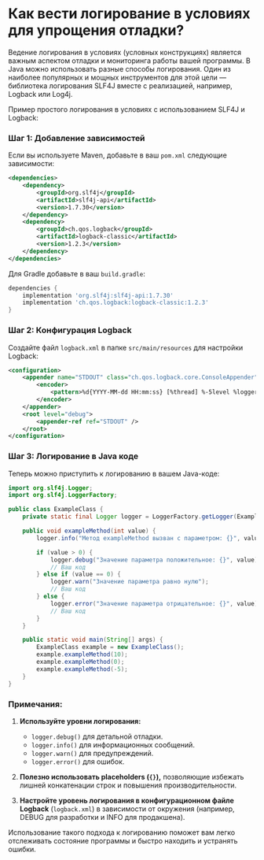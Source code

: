 # Как вести логирование в условиях для упрощения отладки?

Ведение логирования в условиях (условных конструкциях) является важным аспектом отладки и мониторинга работы вашей программы. В Java можно использовать разные способы логирования. Один из наиболее популярных и мощных инструментов для этой цели — библиотека логирования SLF4J вместе с реализацией, например, Logback или Log4j.

Пример простого логирования в условиях с использованием SLF4J и Logback:

### Шаг 1: Добавление зависимостей
Если вы используете Maven, добавьте в ваш `pom.xml` следующие зависимости:

```xml
<dependencies>
    <dependency>
        <groupId>org.slf4j</groupId>
        <artifactId>slf4j-api</artifactId>
        <version>1.7.30</version>
    </dependency>
    <dependency>
        <groupId>ch.qos.logback</groupId>
        <artifactId>logback-classic</artifactId>
        <version>1.2.3</version>
    </dependency>
</dependencies>
```

Для Gradle добавьте в ваш `build.gradle`:

```groovy
dependencies {
    implementation 'org.slf4j:slf4j-api:1.7.30'
    implementation 'ch.qos.logback:logback-classic:1.2.3'
}
```

### Шаг 2: Конфигурация Logback
Создайте файл `logback.xml` в папке `src/main/resources` для настройки Logback:

```xml
<configuration>
    <appender name="STDOUT" class="ch.qos.logback.core.ConsoleAppender">
        <encoder>
            <pattern>%d{YYYY-MM-dd HH:mm:ss} [%thread] %-5level %logger{36} - %msg%n</pattern>
        </encoder>
    </appender>
    <root level="debug">
        <appender-ref ref="STDOUT" />
    </root>
</configuration>
```

### Шаг 3: Логирование в Java коде
Теперь можно приступить к логированию в вашем Java-коде:

```java
import org.slf4j.Logger;
import org.slf4j.LoggerFactory;

public class ExampleClass {
    private static final Logger logger = LoggerFactory.getLogger(ExampleClass.class);

    public void exampleMethod(int value) {
        logger.info("Метод exampleMethod вызван с параметром: {}", value);

        if (value > 0) {
            logger.debug("Значение параметра положительное: {}", value);
            // Ваш код
        } else if (value == 0) {
            logger.warn("Значение параметра равно нулю");
            // Ваш код
        } else {
            logger.error("Значение параметра отрицательное: {}", value);
            // Ваш код
        }
    }

    public static void main(String[] args) {
        ExampleClass example = new ExampleClass();
        example.exampleMethod(10);
        example.exampleMethod(0);
        example.exampleMethod(-5);
    }
}
```

### Примечания:

1. **Используйте уровни логирования:**
   - `logger.debug()` для детальной отладки.
   - `logger.info()` для информационных сообщений.
   - `logger.warn()` для предупреждений.
   - `logger.error()` для ошибок.

2. **Полезно использовать placeholders (`{}`),** позволяющие избежать лишней конкатенации строк и повышения производительности.

3. **Настройте уровень логирования в конфигурационном файле Logback** (`logback.xml`) в зависимости от окружения (например, DEBUG для разработки и INFO для продакшена).

Использование такого подхода к логированию поможет вам легко отслеживать состояние программы и быстро находить и устранять ошибки.